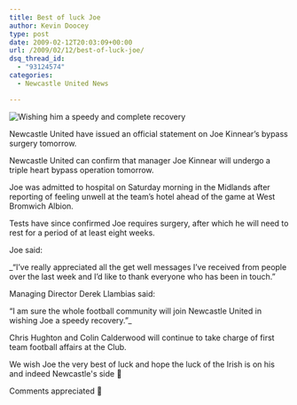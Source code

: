 ```yaml
---
title: Best of luck Joe
author: Kevin Doocey
type: post
date: 2009-02-12T20:03:09+00:00
url: /2009/02/12/best-of-luck-joe/
dsq_thread_id:
  - "93124574"
categories:
  - Newcastle United News

---
```

![Wishing him a speedy and complete recovery](https://static.guim.co.uk/sys-images/Sport/Pix/columnists/2008/11/10/1226357007408/Joe-Kinnear-001.jpg)

Newcastle United have issued an official statement on Joe Kinnear’s bypass surgery tomorrow.

Newcastle United can confirm that manager Joe Kinnear will undergo a triple heart bypass operation tomorrow.

Joe was admitted to hospital on Saturday morning in the Midlands after reporting of feeling unwell at the team’s hotel ahead of the game at West Bromwich Albion.

Tests have since confirmed Joe requires surgery, after which he will need to rest for a period of at least eight weeks.

Joe said:

_“I’ve really appreciated all the get well messages I’ve received from people over the last week and I’d like to thank everyone who has been in touch.”

Managing Director Derek Llambias said:

“I am sure the whole football community will join Newcastle United in wishing Joe a speedy recovery.”_

Chris Hughton and Colin Calderwood will continue to take charge of first team football affairs at the Club.

We wish Joe the very best of luck and hope the luck of the Irish is on his and indeed Newcastle's side 🙂

Comments appreciated 🙂
